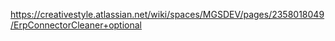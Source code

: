 https://creativestyle.atlassian.net/wiki/spaces/MGSDEV/pages/2358018049/ErpConnectorCleaner+optional
